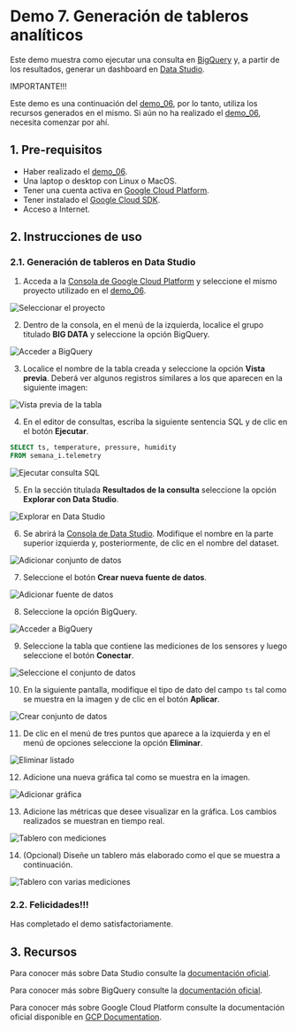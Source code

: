 # Demo 7. Generación de tableros analíticos

Este demo muestra como ejecutar una consulta en [BigQuery](https://cloud.google.com/bigquery/) y, a partir de los resultados, generar un dashboard en [Data Studio](https://datastudio.google.com/).  

IMPORTANTE!!!

Este demo es una continuación del [demo_06](../demo_06), por lo tanto, utiliza los recursos generados en el mismo. Si aún no ha realizado el [demo_06](../demo_06), necesita comenzar por ahí.


## 1. Pre-requisitos

* Haber realizado el [demo_06](../demo_06).
* Una laptop o desktop con Linux o MacOS.
* Tener una cuenta activa en [Google Cloud Platform](https://cloud.google.com/).
* Tener instalado el [Google Cloud SDK](https://cloud.google.com/sdk/).
* Acceso a Internet.



## 2. Instrucciones de uso

### 2.1. Generación de tableros en Data Studio

1. Acceda a la [Consola de Google Cloud Platform](https://console.cloud.google.com) y seleccione el mismo proyecto utilizado en el [demo_06](../demo_06).

![Seleccionar el proyecto](../demo_06/img/demo_06_01.png)

2. Dentro de la  consola, en el menú de la izquierda, localice el grupo titulado **BIG DATA** y seleccione la opción BigQuery.

![Acceder a BigQuery](../demo_06/img/demo_06_06.png)

3. Localice el nombre de la tabla creada y seleccione la opción **Vista previa**. Deberá ver algunos registros similares a los que aparecen en la siguiente imagen:

![Vista previa de la tabla](../demo_06/img/demo_06_12.png)

4. En el editor de consultas, escriba la siguiente sentencia SQL y de clic en el botón **Ejecutar**.

```sql
SELECT ts, temperature, pressure, humidity
FROM semana_i.telemetry
```

![Ejecutar consulta SQL](img/demo_07_01.png)

5. En la sección titulada **Resultados de la consulta** seleccione la opción **Explorar con Data Studio**.

![Explorar en Data Studio](img/demo_07_02.png)

6. Se abrirá la [Consola de Data Studio](https://datastudio.google.com). Modifique el nombre en la parte superior izquierda y, posteriormente, de clic en el nombre del dataset.

![Adicionar conjunto de datos](img/demo_07_03.png)

7. Seleccione el botón **Crear nueva fuente de datos**.

![Adicionar fuente de datos](img/demo_07_04.png)

8. Seleccione la opción BigQuery.

![Acceder a BigQuery](img/demo_07_05.png)

9. Seleccione la tabla que contiene las mediciones de los sensores y luego seleccione el botón **Conectar**.

![Seleccione el conjunto de datos](img/demo_07_06.png)

10. En la siguiente pantalla, modifique el tipo de dato del campo `ts` tal como se muestra en la imagen  y de clic en el botón **Aplicar**.

![Crear conjunto de datos](img/demo_07_07.png)

11. De clic en el menú de tres puntos que aparece a la izquierda y en el menú de opciones seleccione la opción **Eliminar**.

![Eliminar listado](img/demo_07_08.png)

12. Adicione una nueva gráfica tal como se muestra en la imagen.

![Adicionar gráfica](img/demo_07_09.png)

13. Adicione las métricas que desee visualizar en la gráfica. Los cambios realizados se muestran en tiempo real.

![Tablero con mediciones](img/demo_07_10.png)

14. (Opcional) Diseñe un tablero más elaborado como el que se muestra a continuación.

![Tablero con varias mediciones](img/dashboard.png)


### 2.2. Felicidades!!! 
Has completado el demo satisfactoriamente.


## 3. Recursos

Para conocer más sobre Data Studio consulte la [documentación oficial](https://datastudio.google.com/).

Para conocer más sobre BigQuery consulte la [documentación oficial](https://cloud.google.com/bigquery/).

Para conocer más sobre Google Cloud Platform consulte la documentación oficial disponible en  [GCP Documentation](https://cloud.google.com/docs/).

